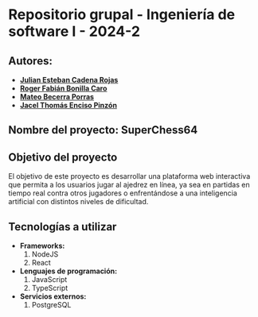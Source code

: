# Repositorio grupal - Ingeniería de software I - 2024-2
## Autores:
- [**Julian Esteban Cadena Rojas**](https://www.github.com/jcadenar)
- [**Roger Fabián Bonilla Caro**](https://github.com/RoierOc)
- [**Mateo Becerra Porras**](https://github.com/mabecerrap)
- [**Jacel Thomás Enciso Pinzón**](https://github.com/slendrac123)
## Nombre del proyecto: **SuperChess64**
## Objetivo del proyecto
El objetivo de este proyecto es desarrollar una plataforma web interactiva que permita a los usuarios jugar al ajedrez en línea, ya sea en partidas en tiempo real contra otros jugadores o enfrentándose a una inteligencia artificial con distintos niveles de dificultad.
## Tecnologías a utilizar
- **Frameworks:**
    1. NodeJS
    2. React
- **Lenguajes de programación:**
    1. JavaScript
    2. TypeScript
- **Servicios externos:**
    1. PostgreSQL
